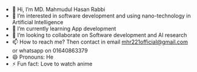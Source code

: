 - 👋 Hi, I’m MD. Mahmudul Hasan Rabbi
- 👀 I’m interested in software development and using nano-technology in Artificial Intelligence
- 🌱 I’m currently learning App development
- 💞️ I’m looking to collaborate on Software development and AI research
- 📫 How to reach me? Then contact in email mhr221official@gmail.com or whatsapp on 01640863379
- 😄 Pronouns: He
- ⚡ Fun fact: Love to watch anime

<!---
mh-rabbi/mh-rabbi is a ✨ special ✨ repository because its `README.md` (this file) appears on your GitHub profile.
You can click the Preview link to take a look at your changes.
--->
